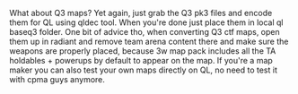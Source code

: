 What about Q3 maps? Yet again, just grab the Q3 pk3 files and encode them for QL using qldec tool. When you're done just place them in local ql baseq3 folder. One bit of advice tho, when converting Q3 ctf maps, open them up in radiant and remove team arena content there and make sure the weapons are properly placed, because 3w map pack includes all the TA holdables + powerups by default to appear on the map. If you're a map maker you can also test your own maps directly on QL, no need to test it with cpma guys anymore.
